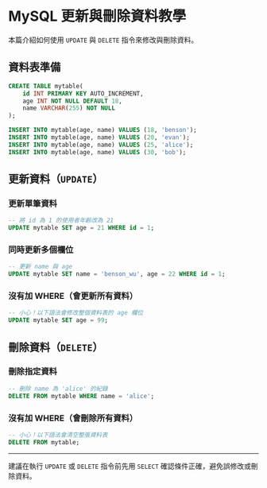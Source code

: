 # MySQL 更新與刪除資料教學

本篇介紹如何使用 `UPDATE` 與 `DELETE` 指令來修改與刪除資料。

## 資料表準備

```sql
CREATE TABLE mytable(
    id INT PRIMARY KEY AUTO_INCREMENT,
    age INT NOT NULL DEFAULT 18,
    name VARCHAR(255) NOT NULL
);

INSERT INTO mytable(age, name) VALUES (18, 'benson');
INSERT INTO mytable(age, name) VALUES (20, 'evan');
INSERT INTO mytable(age, name) VALUES (25, 'alice');
INSERT INTO mytable(age, name) VALUES (30, 'bob');
```

## 更新資料（`UPDATE`）

### 更新單筆資料

```sql
-- 將 id 為 1 的使用者年齡改為 21
UPDATE mytable SET age = 21 WHERE id = 1;
```

### 同時更新多個欄位

```sql
-- 更新 name 與 age
UPDATE mytable SET name = 'benson_wu', age = 22 WHERE id = 1;
```

### 沒有加 WHERE（會更新所有資料）

```sql
-- 小心！以下語法會修改整個資料表的 age 欄位
UPDATE mytable SET age = 99;
```

## 刪除資料（`DELETE`）

### 刪除指定資料

```sql
-- 刪除 name 為 'alice' 的紀錄
DELETE FROM mytable WHERE name = 'alice';
```

### 沒有加 WHERE（會刪除所有資料）

```sql
-- 小心！以下語法會清空整張資料表
DELETE FROM mytable;
```

---

建議在執行 `UPDATE` 或 `DELETE` 指令前先用 `SELECT` 確認條件正確，避免誤修改或刪除資料。
